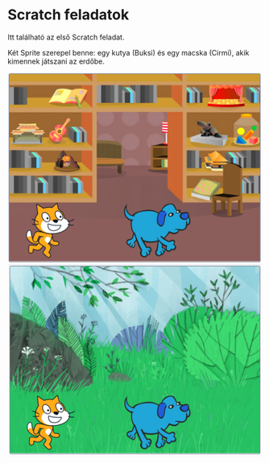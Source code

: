 # Scratch feladatok
Itt található az első Scratch feladat.

Két Sprite szerepel benne: egy kutya (Buksi) és egy macska (Cirmi), akik kimennek játszani az erdőbe.

![Első háttér](/kepek/elso.PNG "Első háttér")
![Második háttér](/kepek/masodik.PNG "Második háttér")

